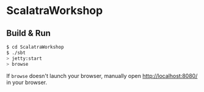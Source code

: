 # ScalatraWorkshop #

## Build & Run ##

```sh
$ cd ScalatraWorkshop
$ ./sbt
> jetty:start
> browse
```

If `browse` doesn't launch your browser, manually open [http://localhost:8080/](http://localhost:8080/) in your browser.
